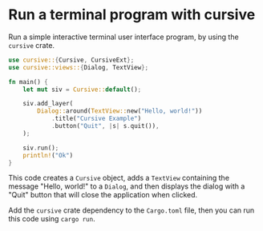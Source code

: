 # Run a terminal program with cursive

Run a simple interactive terminal user interface program, by using the `cursive` crate.

```rust
use cursive::{Cursive, CursiveExt};
use cursive::views::{Dialog, TextView};

fn main() {
    let mut siv = Cursive::default();

    siv.add_layer(
        Dialog::around(TextView::new("Hello, world!"))
            .title("Cursive Example")
            .button("Quit", |s| s.quit()),
    );

    siv.run();
    println!("Ok")
}
```

This code creates a `Cursive` object, adds a `TextView` containing the message "Hello, world!" to a `Dialog`, and then displays the dialog with a "Quit" button that will close the application when clicked.

Add the `cursive` crate dependency to the `Cargo.toml` file, then you can run this code using `cargo run`.